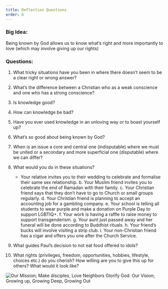 ```yaml
---
title: Reflection Questions
order: 6
---
```


### Big Idea: 

Being known by God allows us to know what’s right and more importantly to love (which may involve giving up our rights)



### Questions:

1. What tricky situations have you been in where there doesn’t seem to be a clear right or wrong answer? 

2. What’s the difference between a Christian who as a weak conscience and one who has a strong conscience? 

3. Is knowledge good? 

4. How can knowledge be bad? 

5. Have you ever used knowledge in an unloving way or to boast yourself up? 

6. What’s so good about being known by God? 

7. When is an issue a core and central one (indisputable) where we must be united or a secondary and more superficial one (disputable) where we can differ? 

8. What would you do in these situations?
      - Your relative invites you to their wedding to celebrate and formalise their same sex relationship. 
   b. Your Muslim friend invites you to celebrate the end of Ramadan with their family. 
   c. Your Christian friend says that they don’t have to go to Church or small groups regularly.
   d. Your Christian friend is planning to accept an accounting job for a gambling company. 
   e. Your school is telling all students to wear purple and make a donation on Purple Day to support LGBTIQ+.
   f. Your work is having a raffle to raise money to support transgenderism. 
   g. Your aunt just passed away and her funeral will be done according to Buddhist rituals. 
   h. Your friend’s bucks will involve visiting a strip club. 
   i. Your non-Christian friend has a cigar and offers you one after the Church Service. 

10. What guides Paul’s decision to not eat food offered to idols? 

11. What rights (privileges, freedom, opportunities, hobbies, lifestyle, choices etc.) do you cherish? How willing are you to give this up for others? What would it look like? 




![Our Mission; Make disciples, Love Neighbors Glorify God. Our Vision; Growing up, Growing Deep, Growing Out](https://raw.githubusercontent.com/stgeorgeshurstville/bulletin/main/images/upload.JPG)
